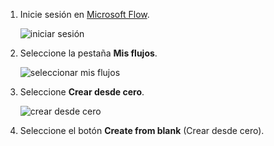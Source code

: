 1. Inicie sesión en [Microsoft Flow](https://flow.microsoft.com).
   
    ![iniciar sesión](media/modern-approvals/sign-in.png)
2. Seleccione la pestaña **Mis flujos**.
   
    ![seleccionar mis flujos](media/modern-approvals/select-my-flows.png)
3. Seleccione **Crear desde cero**.
   
    ![crear desde cero](media/modern-approvals/blank-template.png)

4. Seleccione el botón **Create from blank** (Crear desde cero).


